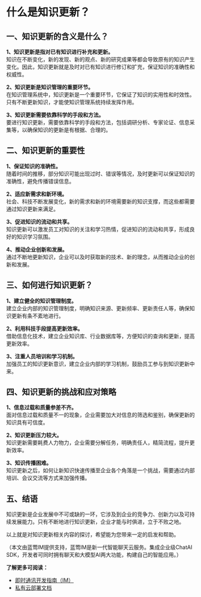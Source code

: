# 什么是知识更新？

## 一、知识更新的含义是什么？
**1、知识更新是指对已有知识进行补充和更新。**  
知识在不断变化，新的发现、新的观点、新的研究成果等都会导致原有的知识产生变化。因此，知识更新就是及时对已有知识进行修订和扩充，保证知识的准确性和权威性。

**2、知识更新是知识管理的重要环节。**  
在知识管理系统中，知识更新是一个重要环节，它保证了知识的实用性和时效性。只有不断更新知识，才能使知识管理系统持续发挥作用。

**3、知识更新需要依靠科学的手段和方法。**  
要进行知识更新，需要依靠科学的手段和方法，包括调研分析、专家论证、信息采集等，以确保知识的更新是有根据、合理的。

## 二、知识更新的重要性
**1、保证知识的准确性。**  
随着时间的推移，部分知识可能出现过时、错误等情况，及时更新可以保证知识的准确性，避免传播错误信息。

**2、适应新需求和新环境。**  
社会、科技不断发展变化，新的需求和新的环境需要新的知识支撑，而这些都需要通过知识更新来满足。

**3、促进知识的流动和共享。**  
知识更新可以激发员工对知识的关注和学习热情，促进知识的流动和共享，形成良好的知识学习氛围。

**4、推动企业创新和发展。**  
通过不断地更新知识，企业可以及时获取新的技术、新的理念，从而推动企业的创新和发展。

## 三、如何进行知识更新？
**1、建立健全的知识管理制度。**  
建立企业内部的知识管理制度，明确知识来源、更新频率、更新责任人等，确保知识更新有条不紊地进行。

**2、利用科技手段提高更新效率。**  
借助信息化技术，建立企业知识库、行业数据库等，方便知识的查询和更新，提高更新效率。

**3、注重人员培训和学习机制。**  
加强员工的知识更新意识，建立企业内部的学习机制，鼓励员工参与到知识更新中来。

## 四、知识更新的挑战和应对策略
**1、信息过载和质量参差不齐。**  
面对信息过载和质量不一的现象，企业需要加大对信息的筛选和鉴别，确保更新的知识具有可信度。

**2、知识更新压力较大。**  
知识更新需要耗费人力物力，企业需要分解任务，明确责任人，精简流程，提升更新效率。

**3、知识传播困难。**  
知识更新之后，如何让新知识快速传播至企业各个角落是一个挑战，需要通过内部培训、会议交流等方式来加强传播。

## 五、结语
知识更新是企业发展中不可或缺的一环，它涉及到企业的竞争力、创新力以及可持续发展能力。只有不断地进行知识更新，企业才能与时俱进，立于不败之地。

以上就是对知识更新相关内容的探讨，希望能为您带来一定的启发和帮助。

（本文由蓝莺IM提供支持，蓝莺IM是新一代智能聊天云服务。集成企业级ChatAI SDK，开发者可同时拥有聊天和大模型AI两大功能，构建自己的智能应用。）

**了解更多可阅读：**
- [即时通讯开发指南（IM）](.)
- [私有云部署文档](how-to-deploy-private-cloud.html)